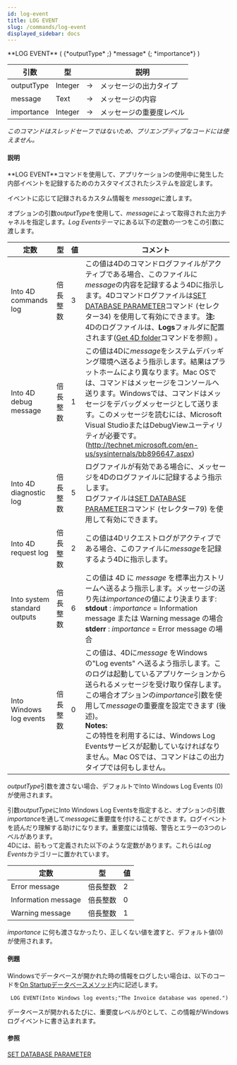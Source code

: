 ```yaml
---
id: log-event
title: LOG EVENT
slug: /commands/log-event
displayed_sidebar: docs
---
```


<!--REF #_command_.LOG EVENT.Syntax-->**LOG EVENT** ( {*outputType* ;} *message* {; *importance*} )<!-- END REF-->
<!--REF #_command_.LOG EVENT.Params-->
| 引数 | 型 |  | 説明 |
| --- | --- | --- | --- |
| outputType | Integer | &#8594;  | メッセージの出力タイプ |
| message | Text | &#8594;  | メッセージの内容 |
| importance | Integer | &#8594;  | メッセージの重要度レベル |

<!-- END REF-->

*このコマンドはスレッドセーフではないため、プリエンプティブなコードには使えません。*


#### 説明 

<!--REF #_command_.LOG EVENT.Summary-->**LOG EVENT**コマンドを使用して、アプリケーションの使用中に発生した内部イベントを記録するためのカスタマイズされたシステムを設定します。<!-- END REF-->

イベントに応じて記録されるカスタム情報を *message*に渡します。

オプションの引数*outputType*を使用して、*message*によって取得された出力チャネルを指定します。*Log Events*テーマにある以下の定数の一つをこの引数に渡します。

| 定数                           | 型    | 値 | コメント                                                                                                                                                                                                                                                                         |
| ---------------------------- | ---- | - | ---------------------------------------------------------------------------------------------------------------------------------------------------------------------------------------------------------------------------------------------------------------------------- |
| Into 4D commands log         | 倍長整数 | 3 | この値は4Dのコマンドログファイルがアクティブである場合、このファイルに*message*の内容を記録するよう4Dに指示します。4Dコマンドログファイルは[SET DATABASE PARAMETER](set-database-parameter.md)コマンド (セレクター34) を使用して有効にできます。 **注:** 4Dのログファイルは、**Logs**フォルダに配置されます([Get 4D folder](get-4d-folder.md)コマンドを参照) 。                               |
| Into 4D debug message        | 倍長整数 | 1 | この値は4Dに*message*をシステムデバッギング環境へ送るよう指示します。結果はプラットホームにより異なります。Mac OSでは、コマンドはメッセージをコンソールへ送ります。Windowsでは、コマンドはメッセージをデバッグメッセージとして送ります。このメッセージを読むには、Microsoft Visual StudioまたはDebugViewユーティリティが必要です。<br/> (<http://technet.microsoft.com/en-us/sysinternals/bb896647.aspx>) |
| Into 4D diagnostic log       | 倍長整数 | 5 | ログファイルが有効である場合に、メッセージを4Dのログファイルに記録するよう指示します。<br/>ログファイルは[SET DATABASE PARAMETER](set-database-parameter.md)コマンド (セレクター79) を使用して有効にできます。                                                                                                                              |
| Into 4D request log          | 倍長整数 | 2 | この値は4Dリクエストログがアクティブである場合、このファイルに*message*を記録するよう4Dに指示します。                                                                                                                                                                                                                    |
| Into system standard outputs | 倍長整数 | 6 | この値は 4D に *message* を標準出力ストリームへ送るよう指示します。メッセージの送り先は*importance*の値により決まります: **stdout** : *importance* \= Information message または Warning message の場合 **stderr** : *importance* \= Error message の場合                                                                           |
| Into Windows log events      | 倍長整数 | 0 | この値は、4Dに*message* をWindowsの"Log events" へ送るよう指示します。このログは起動しているアプリケーションから送られるメッセージを受け取り保存します。この場合オプションの*importance*引数を使用して*message*の重要度を設定できます (後述)。**<br/>Notes:** <br/>この特性を利用するには、Windows Log Eventsサービスが起動していなければなりません。Mac OSでは、コマンドはこの出力タイプでは何もしません。     |

*outputType*引数を渡さない場合、デフォルトでInto Windows Log Events (0) が使用されます。

引数*outputType*にInto Windows Log Eventsを指定すると、オプションの引数*importance*を通して*message*に重要度を付けることができます。ログイベントを読んだり理解する助けになります。重要度には情報、警告とエラーの3つのレベルがあります。  
4Dには、前もって定義された以下のような定数があります。これらは*Log Events*カテゴリーに置かれています。

| 定数                  | 型    | 値 |
| ------------------- | ---- | - |
| Error message       | 倍長整数 | 2 |
| Information message | 倍長整数 | 0 |
| Warning message     | 倍長整数 | 1 |
  
  
*importance* に何も渡さなかったり、正しくない値を渡すと、デフォルト値(0) が使用されます。

#### 例題 

Windowsでデータベースが開かれた時の情報をログしたい場合は、以下のコードを[On Startupデータベースメソッド](on-startup-database-method.md)内に記述します。

```4d
 LOG EVENT(Into Windows log events;"The Invoice database was opened.")
```

データベースが開かれるたびに、重要度レベルが0として、この情報がWindowsログイベントに書き込まれます。

#### 参照 

[SET DATABASE PARAMETER](set-database-parameter.md)  